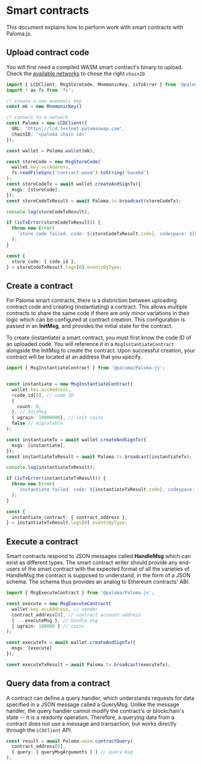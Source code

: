 # Smart contracts

This document explains how to perform work with smart contracts with Paloma.js.

## Upload contract code

You will first need a compiled WASM smart contract's binary to upload. Check the [available networks](../../../resources/networks.md) to chose the right `chainID`

```ts
import { LCDClient, MsgStoreCode, MnemonicKey, isTxError } from '@paloma/Paloma.js';
import * as fs from 'fs';

// create a new mnemonic key
const mk = new MnemonicKey()

// connect to a network
const Paloma = new LCDClient({
  URL: 'https://lcd.testnet.palomaswap.com',
  chainID: '<paloma chain id>'
});

const wallet = Paloma.wallet(mk);

const storeCode = new MsgStoreCode(
  wallet.key.accAddress,
  fs.readFileSync('contract.wasm').toString('base64')
);
const storeCodeTx = await wallet.createAndSignTx({
  msgs: [storeCode],
});
const storeCodeTxResult = await Paloma.tx.broadcast(storeCodeTx);

console.log(storeCodeTxResult);

if (isTxError(storeCodeTxResult)) {
  throw new Error(
    `store code failed. code: ${storeCodeTxResult.code}, codespace: ${storeCodeTxResult.codespace}, raw_log: ${storeCodeTxResult.raw_log}`
  );
}

const {
  store_code: { code_id },
} = storeCodeTxResult.logs[0].eventsByType;
```

## Create a contract

For Paloma smart contracts, there is a distinction between uploading contract code and creating (instantiating) a contract. This allows multiple contracts to share the same code if there are only minor variations in their logic which can be configured at contract creation. This configuration is passed in an **InitMsg**, and provides the initial state for the contract.

To create (instantiate) a smart contract, you must first know the code ID of an uploaded code. You will reference it in a `MsgInstantiateContract` alongside the InitMsg to create the contract. Upon successful creation, your contract will be located at an address that you specify.

```ts
import { MsgInstantiateContract } from '@paloma/Paloma.js';


const instantiate = new MsgInstantiateContract(
  wallet.key.accAddress,
  +code_id[0], // code ID
  {
    count: 0,
  }, // InitMsg
  { ugrain: 10000000}, // init coins
  false // migratable
);

const instantiateTx = await wallet.createAndSignTx({
  msgs: [instantiate],
});
const instantiateTxResult = await Paloma.tx.broadcast(instantiateTx);

console.log(instantiateTxResult);

if (isTxError(instantiateTxResult)) {
  throw new Error(
    `instantiate failed. code: ${instantiateTxResult.code}, codespace: ${instantiateTxResult.codespace}, raw_log: ${instantiateTxResult.raw_log}`
  );
}

const {
  instantiate_contract: { contract_address },
} = instantiateTxResult.logs[0].eventsByType;
```

## Execute a contract

Smart contracts respond to JSON messages called **HandleMsg** which can exist as different types. The smart contract writer should provide any end-users of the smart contract with the expected format of all the varieties of HandleMsg the contract is supposed to understand, in the form of a JSON schema. The schema thus provides an analog to Ethereum contracts' ABI.

```ts
import { MsgExecuteContract } from '@paloma/Paloma.js';

const execute = new MsgExecuteContract(
  wallet.key.accAddress, // sender
  contract_address[0], // contract account address
  { ...executeMsg }, // handle msg
  { ugrain: 100000 } // coins
);

const executeTx = await wallet.createAndSignTx({
  msgs: [execute]
});

const executeTxResult = await Paloma.tx.broadcast(executeTx);
```

## Query data from a contract

A contract can define a query handler, which understands requests for data specified in a JSON message called a QueryMsg. Unlike the message handler, the query handler cannot modify the contract's or blockchain's state -- it is a readonly operation. Therefore, a querying data from a contract does not use a message and transaction, but works directly through the `LCDClient` API.

```ts
const result = await Paloma.wasm.contractQuery(
  contract_address[0],
  { query: { queryMsgArguments } } // query msg
);
```
